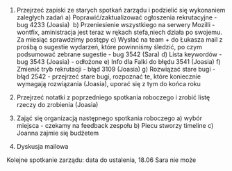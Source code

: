 1. Przejrzeć zapiski ze starych spotkań zarządu i podzielić się wykonaniem zaległych zadań
a) Poprawić/zaktualizować ogłoszenia rekrutacyjne - bug 4233 (Joasia) 
b) Przeniesienie wszystkiego na serwery Mozilli - wontfix, aministracja jest teraz w rękach stefa,niech działa po swojemu. Za miesiąc sprawdzimy postępy
c) Wysłać na team + do Łukasza mail z prośbą o sugestie wydarzeń, które powinniśmy śledzić, po czym podsumować zebrane sugestie - bug 3542 (Sara)
d) Lista keywordów - bug 3543 (Joasia) - odłożone
e) Info dla Falki do błędu 3541 (Joasia)
f) Zmienić tryb rekrutacji - błąd 3109 (Joasia)
g) Rozwiązać stare bugi - błąd 2542 - przejrzeć stare bugi, rozpoznać te, które koniecznie wymagają rozwiązania (Joasia), uporać się z tym do końca roku

2. Przejrzeć notatki z poprzedniego spotkania roboczego i zrobić listę rzeczy do zrobienia (Joasia)

3. Zająć się organizacją następnego spotkania roboczego
a) wybór miejsca - czekamy na feedback zespołu
b) Piecu stworzy timeline
c) Joanna zajmie się budżetem

4. Dyskusja mailowa


Kolejne spotkanie zarządu: data do ustalenia, 18.06 Sara nie może
